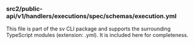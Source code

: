 ### src2/public-api/v1/handlers/executions/spec/schemas/execution.yml

This file is part of the sv CLI package and supports the surrounding TypeScript modules (extension: .yml). It is included here for completeness.